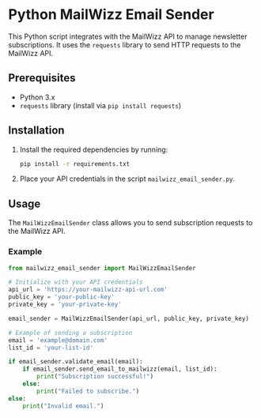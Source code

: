 # Python MailWizz Email Sender

This Python script integrates with the MailWizz API to manage newsletter subscriptions. It uses the `requests` library to send HTTP requests to the MailWizz API.

## Prerequisites

- Python 3.x
- `requests` library (install via `pip install requests`)

## Installation

1. Install the required dependencies by running:
   ```bash
   pip install -r requirements.txt
   ```

2. Place your API credentials in the script `mailwizz_email_sender.py`.

## Usage

The `MailWizzEmailSender` class allows you to send subscription requests to the MailWizz API.

### Example

```python
from mailwizz_email_sender import MailWizzEmailSender

# Initialize with your API credentials
api_url = 'https://your-mailwizz-api-url.com'
public_key = 'your-public-key'
private_key = 'your-private-key'

email_sender = MailWizzEmailSender(api_url, public_key, private_key)

# Example of sending a subscription
email = 'example@domain.com'
list_id = 'your-list-id'

if email_sender.validate_email(email):
    if email_sender.send_email_to_mailwizz(email, list_id):
        print("Subscription successful!")
    else:
        print("Failed to subscribe.")
else:
    print("Invalid email.")
```
